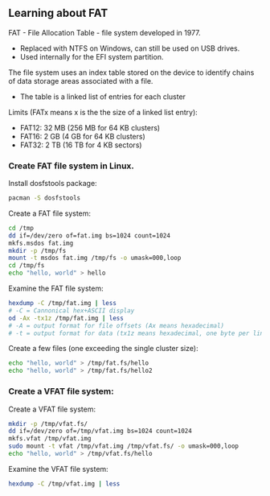 ## Learning about FAT

FAT - File Allocation Table - file system developed in 1977.
- Replaced with NTFS on Windows, can still be used on USB drives.
- Used internally for the EFI system partition.

The file system uses an index table stored on the device to identify chains of data storage areas associated with a file.
- The table is a linked list of entries for each cluster

Limits (FATx means x is the the size of a linked list entry):
- FAT12: 32 MB (256 MB for 64 KB clusters)
- FAT16: 2 GB (4 GB for 64 KB clusters)
- FAT32: 2 TB (16 TB for 4 KB sectors)

### Create FAT file system in Linux.

Install dosfstools package:

```bash
pacman -S dosfstools 
```

Create a FAT file system:

```bash
cd /tmp
dd if=/dev/zero of=fat.img bs=1024 count=1024
mkfs.msdos fat.img
mkdir -p /tmp/fs
mount -t msdos fat.img /tmp/fs -o umask=000,loop
cd /tmp/fs
echo "hello, world" > hello
```

Examine the FAT file system:

```bash
hexdump -C /tmp/fat.img | less
# -C = Cannonical hex+ASCII display
od -Ax -tx1z /tmp/fat.img | less
# -A = output format for file offsets (Ax means hexadecimal)
# -t = output format for data (tx1z means hexadecimal, one byte per line, zero-terminated)
```

Create a few files (one exceeding the single cluster size):

```bash
echo "hello, world" > /tmp/fat.fs/hello
echo "hello, world" > /tmp/fat.fs/hello2
```

### Create a VFAT file system:

Create a VFAT file system:

```bash
mkdir -p /tmp/vfat.fs/
dd if=/dev/zero of=/tmp/vfat.img bs=1024 count=1024
mkfs.vfat /tmp/vfat.img
sudo mount -t vfat /tmp/vfat.img /tmp/vfat.fs/ -o umask=000,loop
echo "hello, world" > /tmp/vfat.fs/hello
```

Examine the VFAT file system:

```bash
hexdump -C /tmp/vfat.img | less
```